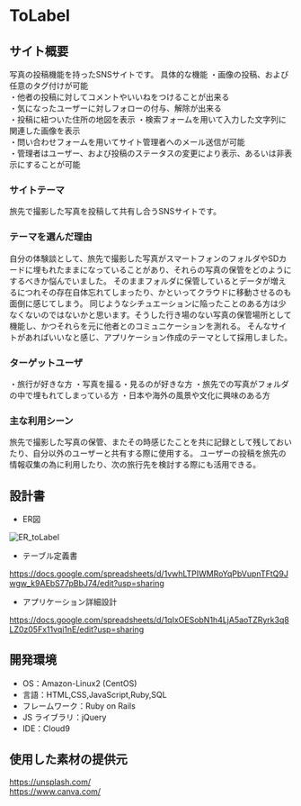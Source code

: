 # ToLabel

## サイト概要
写真の投稿機能を持ったSNSサイトです。
具体的な機能
・画像の投稿、および任意のタグ付けが可能  
・他者の投稿に対してコメントやいいねをつけることが出来る  
・気になったユーザーに対しフォローの付与、解除が出来る   
・投稿に紐ついた住所の地図を表示
・検索フォームを用いて入力した文字列に関連した画像を表示  
・問い合わせフォームを用いてサイト管理者へのメール送信が可能  
・管理者はユーザー、および投稿のステータスの変更により表示、あるいは非表示にすることが可能

### サイトテーマ
旅先で撮影した写真を投稿して共有し合うSNSサイトです。

### テーマを選んだ理由
自分の体験談として、旅先で撮影した写真がスマートフォンのフォルダやSDカードに埋もれたままになっていることがあり、それらの写真の保管をどのようにするべきか悩んでいました。
そのままフォルダに保管しているとデータが増えるにつれその存在自体忘れてしまったり、かといってクラウドに移動させるのも面倒に感じてしまう。
同じようなシチュエーションに陥ったことのある方は少なくないのではないかと思います。そうした行き場のない写真の保管場所として機能し、かつそれらを元に他者とのコミュニケーションを測れる。
そんなサイトがあればいいなと感じ、アプリケーション作成のテーマとして採用しました。

### ターゲットユーザ
・旅行が好きな方
・写真を撮る・見るのが好きな方
・旅先での写真がフォルダの中で埋もれてしまっている方
・日本や海外の風景や文化に興味のある方

### 主な利用シーン
旅先で撮影した写真の保管、またその時感じたことを共に記録として残しておいたり、自分以外のユーザーと共有する際に使用する。
ユーザーの投稿を旅先の情報収集の為に利用したり、次の旅行先を検討する際にも活用できる。

## 設計書

* ER図  

![ER_toLabel](https://user-images.githubusercontent.com/73771296/105993906-428bbd00-60ea-11eb-95f1-9f0547b10a75.png)

* テーブル定義書

https://docs.google.com/spreadsheets/d/1vwhLTPIWMRoYqPbVupnTFtQ9Jwgw_k9AEbS77pBbJ74/edit?usp=sharing

* アプリケーション詳細設計

https://docs.google.com/spreadsheets/d/1qIxOESobN1h4LjA5aoTZRyrk3q8LZ0z05Fx11vqi1nE/edit?usp=sharing


## 開発環境

- OS：Amazon-Linux2 (CentOS)
- 言語：HTML,CSS,JavaScript,Ruby,SQL
- フレームワーク：Ruby on Rails
- JS ライブラリ：jQuery
- IDE：Cloud9

## 使用した素材の提供元

https://unsplash.com/  
https://www.canva.com/
